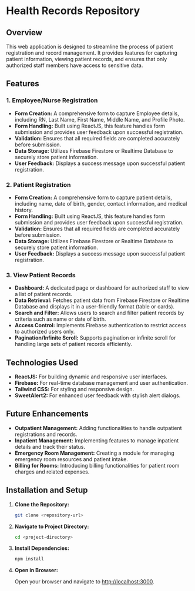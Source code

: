 # Health Records Repository

## Overview

This web application is designed to streamline the process of patient registration and record management. It provides features for capturing patient information, viewing patient records, and ensures that only authorized staff members have access to sensitive data.

## Features

### 1. Employee/Nurse Registration

- **Form Creation:** A comprehensive form to capture Employee
 details, including RN, Last Name, First Name, Middle Name, and Profile Photo.
- **Form Handling:** Built using ReactJS, this feature handles form submission and provides user feedback upon successful registration.
- **Validation:** Ensures that all required fields are completed accurately before submission.
- **Data Storage:** Utilizes Firebase Firestore or Realtime Database to securely store patient information.
- **User Feedback:** Displays a success message upon successful patient registration.

### 2. Patient Registration

- **Form Creation:** A comprehensive form to capture patient details, including name, date of birth, gender, contact information, and medical history.
- **Form Handling:** Built using ReactJS, this feature handles form submission and provides user feedback upon successful registration.
- **Validation:** Ensures that all required fields are completed accurately before submission.
- **Data Storage:** Utilizes Firebase Firestore or Realtime Database to securely store patient information.
- **User Feedback:** Displays a success message upon successful patient registration.

### 3. View Patient Records

- **Dashboard:** A dedicated page or dashboard for authorized staff to view a list of patient records.
- **Data Retrieval:** Fetches patient data from Firebase Firestore or Realtime Database and displays it in a user-friendly format (table or cards).
- **Search and Filter:** Allows users to search and filter patient records by criteria such as name or date of birth.
- **Access Control:** Implements Firebase authentication to restrict access to authorized users only.
- **Pagination/Infinite Scroll:** Supports pagination or infinite scroll for handling large sets of patient records efficiently.

## Technologies Used

- **ReactJS:** For building dynamic and responsive user interfaces.
- **Firebase:** For real-time database management and user authentication.
- **Tailwind CSS:** For styling and responsive design.
- **SweetAlert2:** For enhanced user feedback with stylish alert dialogs.

## Future Enhancements

- **Outpatient Management:** Adding functionalities to handle outpatient registrations and records.
- **Inpatient Management:** Implementing features to manage inpatient details and track their status.
- **Emergency Room Management:** Creating a module for managing emergency room resources and patient intake.
- **Billing for Rooms:** Introducing billing functionalities for patient room charges and related expenses.

## Installation and Setup

1. **Clone the Repository:**
    ```bash
    git clone <repository-url>
    ```

2. **Navigate to Project Directory:**
    ```bash
    cd <project-directory>
    ```

3. **Install Dependencies:**
    ```bash
    npm install
    ```
4. **Open in Browser:**

    Open your browser and navigate to [http://localhost:3000](http://localhost:3000).